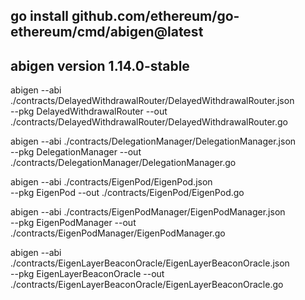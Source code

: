 ## go install github.com/ethereum/go-ethereum/cmd/abigen@latest
## abigen version 1.14.0-stable

abigen --abi ./contracts/DelayedWithdrawalRouter/DelayedWithdrawalRouter.json \
--pkg DelayedWithdrawalRouter --out ./contracts/DelayedWithdrawalRouter/DelayedWithdrawalRouter.go

abigen --abi ./contracts/DelegationManager/DelegationManager.json \
--pkg DelegationManager --out ./contracts/DelegationManager/DelegationManager.go

abigen --abi ./contracts/EigenPod/EigenPod.json \
--pkg EigenPod --out ./contracts/EigenPod/EigenPod.go

abigen --abi ./contracts/EigenPodManager/EigenPodManager.json \
--pkg EigenPodManager --out ./contracts/EigenPodManager/EigenPodManager.go

abigen --abi ./contracts/EigenLayerBeaconOracle/EigenLayerBeaconOracle.json \
--pkg EigenLayerBeaconOracle --out ./contracts/EigenLayerBeaconOracle/EigenLayerBeaconOracle.go